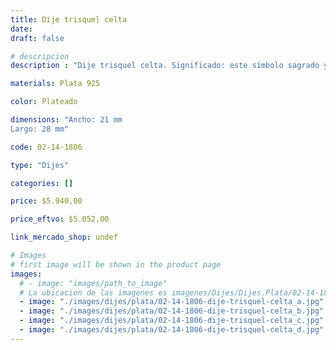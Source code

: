 ```yaml
---
title: Dije trisquel celta
date: 
draft: false

# descripcion
description : "Dije trisquel celta. Significado: este símbolo sagrado y mágico que para ellos representaba el aprendizaje, y el pasado, el presente y el futuro."

materials: Plata 925

color: Plateado

dimensions: "Ancho: 21 mm 
Largo: 28 mm"

code: 02-14-1806

type: "Dijes"

categories: []

price: $5.940,00

price_eftvo: $5.052,00

link_mercado_shop: undef

# Images
# first image will be shown in the product page
images:
  # - image: "images/path_to_image"
  # La ubicacion de las imagenes es imagenes/Dijes/Dijes.Plata/02-14-1806-dije-trisquel-celta
  - image: "./images/dijes/plata/02-14-1806-dije-trisquel-celta_a.jpg"
  - image: "./images/dijes/plata/02-14-1806-dije-trisquel-celta_b.jpg"
  - image: "./images/dijes/plata/02-14-1806-dije-trisquel-celta_c.jpg"
  - image: "./images/dijes/plata/02-14-1806-dije-trisquel-celta_d.jpg"
---
```

